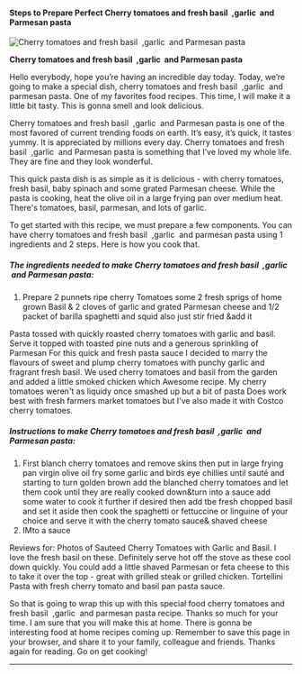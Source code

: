            

#### Steps to Prepare Perfect Cherry tomatoes and fresh basil  ,garlic  and Parmesan pasta

![Cherry tomatoes and fresh basil  ,garlic  and Parmesan pasta](https://img-global.cpcdn.com/recipes/5cb849e4aac6fd30/751x532cq70/cherry-tomatoes-and-fresh-basil-garlic-and-parmesan-pasta-recipe-main-photo.jpg)

**Cherry tomatoes and fresh basil  ,garlic  and Parmesan pasta**

Hello everybody, hope you’re having an incredible day today. Today, we’re going to make a special dish, cherry tomatoes and fresh basil  ,garlic  and parmesan pasta. One of my favorites food recipes. This time, I will make it a little bit tasty. This is gonna smell and look delicious.

Cherry tomatoes and fresh basil  ,garlic  and Parmesan pasta is one of the most favored of current trending foods on earth. It’s easy, it’s quick, it tastes yummy. It is appreciated by millions every day. Cherry tomatoes and fresh basil  ,garlic  and Parmesan pasta is something that I’ve loved my whole life. They are fine and they look wonderful.

This quick pasta dish is as simple as it is delicious - with cherry tomatoes, fresh basil, baby spinach and some grated Parmesan cheese. While the pasta is cooking, heat the olive oil in a large frying pan over medium heat. There's tomatoes, basil, parmesan, and lots of garlic.

To get started with this recipe, we must prepare a few components. You can have cherry tomatoes and fresh basil  ,garlic  and parmesan pasta using 1 ingredients and 2 steps. Here is how you cook that.

##### The ingredients needed to make Cherry tomatoes and fresh basil  ,garlic  and Parmesan pasta:

1.  Prepare 2 punnets ripe cherry Tomatoes some 2 fresh sprigs of home grown Basil & 2 cloves of garlic and grated Parmesan cheese and 1/2 packet of barilla spaghetti and squid also just stir fried &add it

Pasta tossed with quickly roasted cherry tomatoes with garlic and basil. Serve it topped with toasted pine nuts and a generous sprinkling of Parmesan For this quick and fresh pasta sauce I decided to marry the flavours of sweet and plump cherry tomatoes with punchy garlic and fragrant fresh basil. We used cherry tomatoes and basil from the garden and added a little smoked chicken which Awesome recipe. My cherry tomatoes weren't as liquidy once smashed up but a bit of pasta Does work best with fresh farmers market tomatoes but I've also made it with Costco cherry tomatoes.

##### Instructions to make Cherry tomatoes and fresh basil  ,garlic  and Parmesan pasta:

1.  First blanch cherry tomatoes and remove skins then put in large frying pan virgin olive oil fry some garlic and birds eye chillies until sauté and starting to turn golden brown add the blanched cherry tomatoes and let them cook until they are really cooked down&turn into a sauce add some water to cook it further if desired then add tbe fresh chopped basil and set it aside then cook the spaghetti or fettuccine or linguine of your choice and serve it with the cherry tomato sauce& shaved cheese
2.  IMto a sauce

Reviews for: Photos of Sauteed Cherry Tomatoes with Garlic and Basil. I love the fresh basil on these. Definitely serve hot off the stove as these cool down quickly. You could add a little shaved Parmesan or feta cheese to this to take it over the top - great with grilled steak or grilled chicken. Tortellini Pasta with fresh cherry tomato and basil pan pasta sauce.

So that is going to wrap this up with this special food cherry tomatoes and fresh basil  ,garlic  and parmesan pasta recipe. Thanks so much for your time. I am sure that you will make this at home. There is gonna be interesting food at home recipes coming up. Remember to save this page in your browser, and share it to your family, colleague and friends. Thanks again for reading. Go on get cooking!

* * *